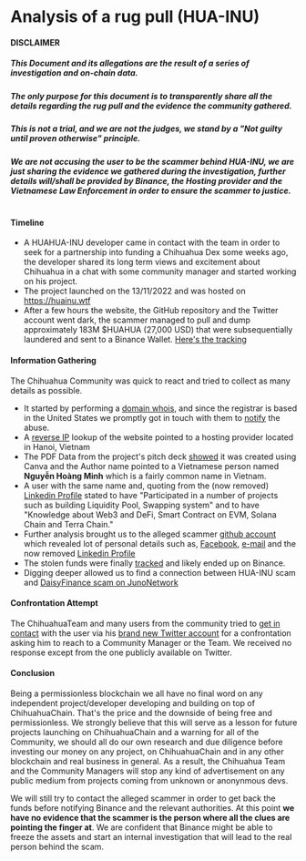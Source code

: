 # **Analysis of a rug pull (HUA-INU)**
#### DISCLAIMER
##### This Document and its allegations are the result of a series of investigation and on-chain data.
##### The only purpose for this document is to transparently share all the details regarding the rug pull and the evidence the community gathered.
##### This is not a trial, and we are not the judges, we stand by a "Not guilty until proven otherwise" principle.
##### We are not accusing the user to be the scammer behind HUA-INU, we are just sharing the evidence we gathered during the investigation, further details will/shall be provided by Binance, the Hosting provider and the Vietnamese Law Enforcement in order to ensure the scammer to justice.
#
#
#
#### Timeline
- A HUAHUA-INU developer came in contact with the team in order to seek for a partnership into funding a Chihuahua Dex some weeks ago, the developer shared its long term views and excitement about Chihuahua in a chat with some community manager and started working on his project.
- The project launched on the 13/11/2022 and was hosted on https://huainu.wtf
- After a few hours the website, the GitHub repository and the Twitter account went dark, the scammer managed to pull and dump approximately 183M $HUAHUA (27,000 USD) that were subsequentially laundered and sent to a Binance Wallet. [Here's the tracking](https://twitter.com/Rarma_/status/1591974073537789953?t=ofzDHbrjkrUHqeCJKJJk3Q&s=19)

#### Information Gathering
The Chihuahua Community was quick to react and tried to collect as many details as possible.
- It started by performing a [domain whois](https://www.whois.com/whois/huainu.wtf), and since the registrar is based in the United States we promptly got in touch with them to [notify](https://twitter.com/Porkbun/status/1591957375933902848) the abuse.
- A [reverse IP](https://reverseip.domaintools.com/search/?q=huainu.wtf) lookup of the website pointed to a hosting provider located in Hanoi, Vietnam
- The PDF Data from the project's pitch deck [showed](https://twitter.com/0xponci/status/1591933994605633537) it was created using Canva and the Author name pointed to a Vietnamese person named **Nguyễn Hoàng Minh** which is a fairly common name in Vietnam.
- A user with the same name and, quoting from the (now removed) [Linkedin Profile](https://vn.linkedin.com/in/nghminh163) stated to have "Participated in a number of projects such as building Liquidity Pool, Swapping system" and to have "Knowledge about Web3 and DeFi, Smart Contract on EVM, Solana Chain and Terra Chain."
- Further analysis brought us to the alleged scammer [github account](https://github.com/nghminh163/nghminh163) which revealed lot of personal details such as, [Facebook](https://facebook.com/nhm163), [e-mail](mailto:nghminh163@outlook.com) and the now removed [Linkedin Profile](https://vn.linkedin.com/in/nghminh163)
- The stolen funds were finally [tracked](https://twitter.com/Rarma_/status/1591974073537789953?t=ofzDHbrjkrUHqeCJKJJk3Q&s=19) and likely ended up on Binance.
- Digging deeper allowed us to find a connection between HUA-INU scam and [DaisyFinance scam on JunoNetwork](https://github.com/DaisyFinance/Asset-List)

#### Confrontation Attempt
The ChihuahuaTeam and many users from the community tried to [get in contact](https://twitter.com/TheVinhNguyen4/status/1591986704478777344) with the user via his [brand new Twitter account](https://twitter.com/NguyenH99678839) for a confrontation asking him to reach to a Community Manager or the Team. We received no response except from the one publicly available on Twitter.

#### Conclusion
Being a permissionless blockchain we all have no final word on any independent project/developer developing and building on top of ChihuahuaChain. That's the price and the downside of being free and permissionless. We strongly believe that this will serve as a lesson for future projects launching on ChihuahuaChain and a warning for all of the Community, we should all do our own research and due diligence before investing our money on any project, on ChihuahuaChain and in any other blockchain and real business in general. As a result, the Chihuahua Team and the Community Managers will stop any kind of advertisement on any public medium from projects coming from unknown or anonynmous devs. 

We will still try to contact the alleged scammer in order to get back the funds before notifying Binance and the relevant authorities.
At this point **we have no evidence that the scammer is the person where all the clues are pointing the finger at**. We are confident that Binance might be able to freeze the assets and start an internal investigation that will lead to the real person behind the scam.
